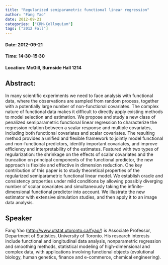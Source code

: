```yaml
---
title: "Regularized semiparametric functional linear regression"
author: "Fang Yao"
date: 2012-09-21
categories: ["CRM-Colloquium"]
tags: ["2012 Fall"]
---
```


#### Date: 2012-09-21
#### Time: 14:30-15:30
#### Location: McGill, Burnside Hall 1214

## Abstract:

	
In many scientific experiments we need to face analysis with functional data, where the observations are sampled from random process, together with a potentially large number of non-functional covariates. The complex nature of functional data makes it difficult to directly apply existing methods to model selection and estimation. We propose and study a new class of penalized semiparametric functional linear regression to characterize the regression relation between a scalar response and multiple covariates, including both functional covariates and scalar covariates. The resulting method provides a unified and flexible framework to jointly model functional and non-functional predictors, identify important covariates, and improve efficiency and interpretability of the estimates. Featured with two types of regularization: the shrinkage on the effects of scalar covariates and the truncation on principal components of the functional predictor, the new approach is flexible and effective in dimension reduction. One key contribution of this paper is to study theoretical properties of the regularized semiparametric functional linear model. We establish oracle and consistency properties under mild conditions by allowing possibly diverging number of scalar covariates and simultaneously taking the infinite-dimensional functional predictor into account. We illustrate the new estimator with extensive simulation studies, and then apply it to an image data analysis.

## Speaker

Fang Yao (http://www.utstat.utoronto.ca/fyao/) is Associate Professor, Department of Statistics, University of Toronto. His research interests include functional and longitudinal data analysis, nonparametric regression and smoothing methods, statistical modeling of high-dimensional and complex data, with applications involving functional objects (evolutional biology, human genetics,  finance and e-commerce, chemical engineering).


